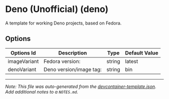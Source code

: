 
# Deno (Unofficial) (deno)

A template for working Deno projects, based on Fedora.

## Options

| Options Id | Description | Type | Default Value |
|-----|-----|-----|-----|
| imageVariant | Fedora version: | string | latest |
| denoVariant | Deno version/image tag: | string | bin |



---

_Note: This file was auto-generated from the [devcontainer-template.json](https://github.com/aaronhuggins/devcontainer-templates/blob/main/src/deno/devcontainer-template.json).  Add additional notes to a `NOTES.md`._
